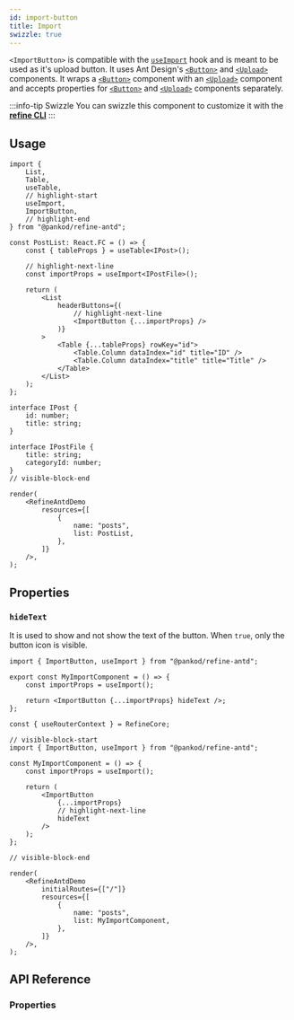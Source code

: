 ```yaml
---
id: import-button
title: Import
swizzle: true
---
```



`<ImportButton>` is compatible with the [`useImport`][useimport] hook and is meant to be used as it's upload button.
It uses Ant Design's [`<Button>`][button] and [`<Upload>`][upload] components. It wraps a [`<Button>`][button] component with an [`<Upload>`][upload] component and accepts properties for [`<Button>`][button] and [`<Upload>`][upload] components separately.

:::info-tip Swizzle
You can swizzle this component to customize it with the [**refine CLI**](/docs/packages/documentation/cli)
:::

## Usage

```tsx live
import {
    List,
    Table,
    useTable,
    // highlight-start
    useImport,
    ImportButton,
    // highlight-end
} from "@pankod/refine-antd";

const PostList: React.FC = () => {
    const { tableProps } = useTable<IPost>();

    // highlight-next-line
    const importProps = useImport<IPostFile>();

    return (
        <List
            headerButtons={(
                // highlight-next-line
                <ImportButton {...importProps} />
            )}
        >
            <Table {...tableProps} rowKey="id">
                <Table.Column dataIndex="id" title="ID" />
                <Table.Column dataIndex="title" title="Title" />
            </Table>
        </List>
    );
};

interface IPost {
    id: number;
    title: string;
}

interface IPostFile {
    title: string;
    categoryId: number;
}
// visible-block-end

render(
    <RefineAntdDemo
        resources={[
            {
                name: "posts",
                list: PostList,
            },
        ]}
    />,
);
```

## Properties

### `hideText`

It is used to show and not show the text of the button. When `true`, only the button icon is visible.

```tsx 
import { ImportButton, useImport } from "@pankod/refine-antd";

export const MyImportComponent = () => {
    const importProps = useImport();

    return <ImportButton {...importProps} hideText />;
};
```

```tsx live disableScroll previewHeight=120px
const { useRouterContext } = RefineCore;

// visible-block-start
import { ImportButton, useImport } from "@pankod/refine-antd";

const MyImportComponent = () => {
    const importProps = useImport();

    return (
        <ImportButton
            {...importProps}
            // highlight-next-line
            hideText
        />
    );
};

// visible-block-end

render(
    <RefineAntdDemo
        initialRoutes={["/"]}
        resources={[
            {
                name: "posts",
                list: MyImportComponent,
            },
        ]}
    />,
);
```

## API Reference

### Properties

<PropsTable module="@pankod/refine-antd/ImportButton" />

[useimport]: /api-reference/antd/hooks/import/useImport.md
[button]: https://ant.design/components/button/
[upload]: https://ant.design/components/upload/
